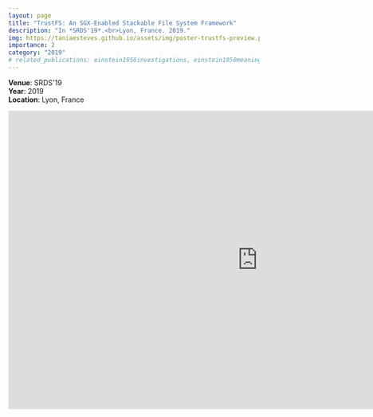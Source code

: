 ```yaml
---
layout: page
title: "TrustFS: An SGX-Enabled Stackable File System Framework"
description: "In *SRDS'19*.<br>Lyon, France. 2019."
img: https://taniaesteves.github.io/assets/img/poster-trustfs-preview.png
importance: 2
category: "2019"
# related_publications: einstein1956investigations, einstein1950meaning
---
```



**Venue**: SRDS'19<br>
**Year**: 2019<br>
**Location**: Lyon, France<br>

<embed src="https://taniaesteves.github.io/files/2019/trustfs-srds19-taniaesteves-poster.pdf" width="1000px" height="600px" />

